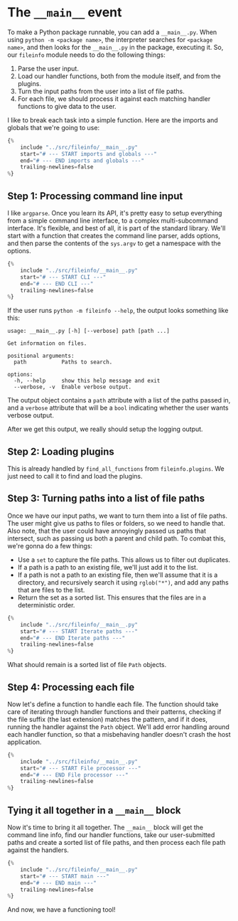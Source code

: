 # The `__main__` event

To make a Python package runnable, you can add a `__main__.py`. When using `python -m <package name>`, the interpreter
searches for `<package name>`, and then looks for the `__main__.py` in the package, executing it. So, our `fileinfo`
module needs to do the following things:

1. Parse the user input.
2. Load our handler functions, both from the module itself, and from the plugins.
3. Turn the input paths from the user into a list of file paths.
4. For each file, we should process it against each matching handler functions to give data to the user.

I like to break each task into a simple function. Here are the imports and globals that we're going to use:

```python
{% 
    include "../src/fileinfo/__main__.py" 
    start="# --- START imports and globals ---"
    end="# --- END imports and globals ---"
    trailing-newlines=false
%}
```

## Step 1: Processing command line input

I like `argparse`. Once you learn its API, it's pretty easy to setup everything from a simple command line interface,
to a complex multi-subcommand interface. It's flexible, and best of all, it is part of the standard library. We'll
start with a function that creates the command line parser, adds options, and then parse the contents of the `sys.argv`
to get a namespace with the options.

```python
{% 
    include "../src/fileinfo/__main__.py" 
    start="# --- START CLI ---"
    end="# --- END CLI ---"
    trailing-newlines=false
%}
```

If the user runs `python -m fileinfo --help`, the output looks something like this:

```plaintext
usage: __main__.py [-h] [--verbose] path [path ...]

Get information on files.

positional arguments:
  path           Paths to search.

options:
  -h, --help     show this help message and exit
  --verbose, -v  Enable verbose output.
```

The output object contains a `path` attribute with a list of the paths passed in, and a `verbose` attribute that will
be a `bool` indicating whether the user wants verbose output.

After we get this output, we really should setup the logging output.

## Step 2: Loading plugins

This is already handled by `find_all_functions` from `fileinfo.plugins`. We just need to call it to find and load the 
plugins.

## Step 3: Turning paths into a list of file paths

Once we have our input paths, we want to turn them into a list of file paths. The user might give us paths to files or
folders, so we need to handle that. Also note, that the user could have annoyingly passed us paths that intersect,
such as passing us both a parent and child path. To combat this, we're gonna do a few things:

* Use a `set` to capture the file paths. This allows us to filter out duplicates.
* If a path is a path to an existing file, we'll just add it to the list.
* If a path is not a path to an existing file, then we'll assume that it is a directory, and recursively search it using
  `rglob("*")`, and add any paths that are files to the list.
* Return the set as a sorted list. This ensures that the files are in a deterministic order.

```python
{% 
    include "../src/fileinfo/__main__.py" 
    start="# --- START Iterate paths ---"
    end="# --- END Iterate paths ---"
    trailing-newlines=false
%}
```

What should remain is a sorted list of file `Path` objects.

## Step 4: Processing each file

Now let's define a function to handle each file. The function should take care of iterating through handler functions
and their patterns, checking if the file suffix (the last extension) matches the pattern, and if it does, running the 
handler against the `Path` object. We'll add error handling around each handler function, so that a misbehaving handler 
doesn't crash the host application.

```python
{% 
    include "../src/fileinfo/__main__.py" 
    start="# --- START File processor ---"
    end="# --- END File processor ---"
    trailing-newlines=false
%}
```

## Tying it all together in a `__main__` block

Now it's time to bring it all together. The `__main__` block will get the command line info, find our handler functions,
take our user-submitted paths and create a sorted list of file paths, and then process each file path against the
handlers.

```python
{% 
    include "../src/fileinfo/__main__.py" 
    start="# --- START main ---"
    end="# --- END main ---"
    trailing-newlines=false
%}
```

And now, we have a functioning tool!